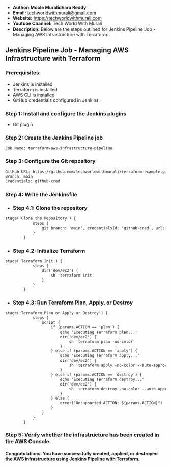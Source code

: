 + <b>Author: Moole Muralidhara Reddy</b></br>
+ <b>Email:</b> techworldwithmurali@gmail.com</br>
+ <b>Website:</b> https://techworldwithmurali.com </br>
+ <b>Youtube Channel:</b> Tech World With Murali</br>
+ <b>Description:</b> Below are the steps outlined for Jenkins Pipeline Job - Managing AWS Infrastructure with Terraform.</br>

## Jenkins Pipeline Job - Managing AWS Infrastructure with Terraform

### Prerequisites:
+ Jenkins is installed
+ Terraform is installed
+ AWS CLI is installed
+ GitHub credentials configured in Jenkins

### Step 1: Install and configure the Jenkins plugins
 + Git plugin

### Step 2: Create the Jenkins Pipeline job
```xml
Job Name: terraform-aws-infrastructure-pipeline
```

### Step 3: Configure the Git repository
```xml
GitHub URL: https://github.com/techworldwithmurali/terraform-example.git
Branch: main
Credentials: github-cred
```

### Step 4: Write the Jenkinsfile
  + ### Step 4.1: Clone the repository 
```xml
stage('Clone the Repository') {
            steps {
                git branch: 'main', credentialsId: 'github-cred', url: 'https://github.com/techworldwithmurali/terraform-example.git'
            }
        }
```
  + ### Step 4.2: Initialize Terraform
```xml
stage('Terraform Init') {
            steps {
                dir('dev/ec2') {
                    sh 'terraform init'
                }
            }
        }
```

  + ### Step 4.3: Run Terraform Plan, Apply, or Destroy
```xml
stage('Terraform Plan or Apply or Destroy') {
            steps {
                script {
                    if (params.ACTION == 'plan') {
                        echo 'Executing Terraform plan...'
                        dir('dev/ec2') {
                            sh 'terraform plan -no-color'
                        }
                    } else if (params.ACTION == 'apply') {
                        echo 'Executing Terraform apply...'
                        dir('dev/ec2') {
                            sh 'terraform apply -no-color --auto-approve'
                        }
                    } else if (params.ACTION == 'destroy') {
                        echo 'Executing Terraform destroy...'
                        dir('dev/ec2') {
                            sh 'terraform destroy -no-color --auto-approve'
                        }
                    } else {
                        error("Unsupported ACTION: ${params.ACTION}")
                    }
                }
            }
        }
```

### Step 5: Verify whether the infrastructure has been created in the AWS Console.

#### Congratulations. You have successfully created, applied, or destroyed the AWS infrastructure using Jenkins Pipeline with Terraform.
